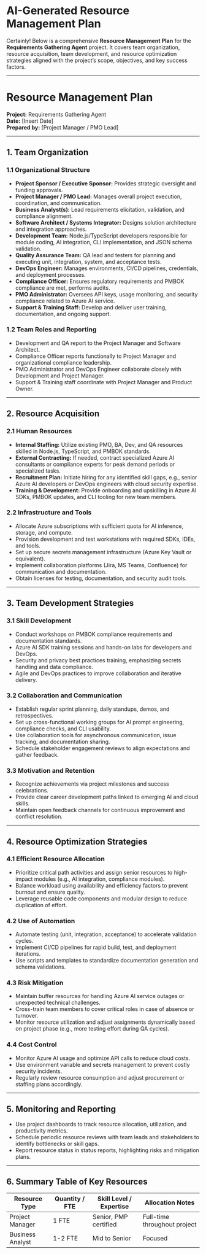 # AI-Generated Resource Management Plan

Certainly! Below is a comprehensive **Resource Management Plan** for the **Requirements Gathering Agent** project. It covers team organization, resource acquisition, team development, and resource optimization strategies aligned with the project’s scope, objectives, and key success factors.

---

# Resource Management Plan  
**Project:** Requirements Gathering Agent  
**Date:** [Insert Date]  
**Prepared by:** [Project Manager / PMO Lead]

---

## 1. Team Organization

### 1.1 Organizational Structure  
- **Project Sponsor / Executive Sponsor:** Provides strategic oversight and funding approvals.  
- **Project Manager / PMO Lead:** Manages overall project execution, coordination, and communication.  
- **Business Analyst(s):** Lead requirements elicitation, validation, and compliance alignment.  
- **Software Architect / Systems Integrator:** Designs solution architecture and integration approaches.  
- **Development Team:** Node.js/TypeScript developers responsible for module coding, AI integration, CLI implementation, and JSON schema validation.  
- **Quality Assurance Team:** QA lead and testers for planning and executing unit, integration, system, and acceptance tests.  
- **DevOps Engineer:** Manages environments, CI/CD pipelines, credentials, and deployment processes.  
- **Compliance Officer:** Ensures regulatory requirements and PMBOK compliance are met, performs audits.  
- **PMO Administrator:** Oversees API keys, usage monitoring, and security compliance related to Azure AI service.  
- **Support & Training Staff:** Develop and deliver user training, documentation, and ongoing support.  

### 1.2 Team Roles and Reporting  
- Development and QA report to the Project Manager and Software Architect.  
- Compliance Officer reports functionally to Project Manager and organizational compliance leadership.  
- PMO Administrator and DevOps Engineer collaborate closely with Development and Project Manager.  
- Support & Training staff coordinate with Project Manager and Product Owner.

---

## 2. Resource Acquisition

### 2.1 Human Resources  
- **Internal Staffing:** Utilize existing PMO, BA, Dev, and QA resources skilled in Node.js, TypeScript, and PMBOK standards.  
- **External Contracting:** If needed, contract specialized Azure AI consultants or compliance experts for peak demand periods or specialized tasks.  
- **Recruitment Plan:** Initiate hiring for any identified skill gaps, e.g., senior Azure AI developers or DevOps engineers with cloud security expertise.  
- **Training & Development:** Provide onboarding and upskilling in Azure AI SDKs, PMBOK updates, and CLI tooling for new team members.

### 2.2 Infrastructure and Tools  
- Allocate Azure subscriptions with sufficient quota for AI inference, storage, and compute.  
- Provision development and test workstations with required SDKs, IDEs, and tools.  
- Set up secure secrets management infrastructure (Azure Key Vault or equivalent).  
- Implement collaboration platforms (Jira, MS Teams, Confluence) for communication and documentation.  
- Obtain licenses for testing, documentation, and security audit tools.

---

## 3. Team Development Strategies

### 3.1 Skill Development  
- Conduct workshops on PMBOK compliance requirements and documentation standards.  
- Azure AI SDK training sessions and hands-on labs for developers and DevOps.  
- Security and privacy best practices training, emphasizing secrets handling and data compliance.  
- Agile and DevOps practices to improve collaboration and iterative delivery.

### 3.2 Collaboration and Communication  
- Establish regular sprint planning, daily standups, demos, and retrospectives.  
- Set up cross-functional working groups for AI prompt engineering, compliance checks, and CLI usability.  
- Use collaboration tools for asynchronous communication, issue tracking, and documentation sharing.  
- Schedule stakeholder engagement reviews to align expectations and gather feedback.

### 3.3 Motivation and Retention  
- Recognize achievements via project milestones and success celebrations.  
- Provide clear career development paths linked to emerging AI and cloud skills.  
- Maintain open feedback channels for continuous improvement and conflict resolution.

---

## 4. Resource Optimization Strategies

### 4.1 Efficient Resource Allocation  
- Prioritize critical path activities and assign senior resources to high-impact modules (e.g., AI integration, compliance modules).  
- Balance workload using availability and efficiency factors to prevent burnout and ensure quality.  
- Leverage reusable code components and modular design to reduce duplication of effort.

### 4.2 Use of Automation  
- Automate testing (unit, integration, acceptance) to accelerate validation cycles.  
- Implement CI/CD pipelines for rapid build, test, and deployment iterations.  
- Use scripts and templates to standardize documentation generation and schema validations.

### 4.3 Risk Mitigation  
- Maintain buffer resources for handling Azure AI service outages or unexpected technical challenges.  
- Cross-train team members to cover critical roles in case of absence or turnover.  
- Monitor resource utilization and adjust assignments dynamically based on project phase (e.g., more testing effort during QA cycles).

### 4.4 Cost Control  
- Monitor Azure AI usage and optimize API calls to reduce cloud costs.  
- Use environment variable and secrets management to prevent costly security incidents.  
- Regularly review resource consumption and adjust procurement or staffing plans accordingly.

---

## 5. Monitoring and Reporting

- Use project dashboards to track resource allocation, utilization, and productivity metrics.  
- Schedule periodic resource reviews with team leads and stakeholders to identify bottlenecks or skill gaps.  
- Report resource status in status reports, highlighting risks and mitigation plans.

---

## 6. Summary Table of Key Resources

| Resource Type       | Quantity / FTE | Skill Level / Expertise           | Allocation Notes                     |
|---------------------|----------------|---------------------------------|------------------------------------|
| Project Manager     | 1 FTE          | Senior, PMP certified            | Full-time throughout project       |
| Business Analyst    | 1-2 FTE        | Mid to Senior                   | Focused